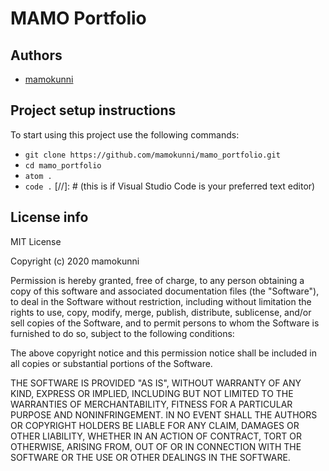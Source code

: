 # MAMO Portfolio

## Authors
- [mamokunni](https://github.com/mamokunni)

## Project setup instructions
To start using this project use the following commands:

- `git clone https://github.com/mamokunni/mamo_portfolio.git`
- `cd mamo_portfolio`
- `atom .`
- `code .` [//]: # (this is if Visual Studio Code is your preferred text editor)

## License info
MIT License

Copyright (c) 2020 mamokunni

Permission is hereby granted, free of charge, to any person obtaining a copy
of this software and associated documentation files (the "Software"), to deal
in the Software without restriction, including without limitation the rights
to use, copy, modify, merge, publish, distribute, sublicense, and/or sell
copies of the Software, and to permit persons to whom the Software is
furnished to do so, subject to the following conditions:

The above copyright notice and this permission notice shall be included in all
copies or substantial portions of the Software.

THE SOFTWARE IS PROVIDED "AS IS", WITHOUT WARRANTY OF ANY KIND, EXPRESS OR
IMPLIED, INCLUDING BUT NOT LIMITED TO THE WARRANTIES OF MERCHANTABILITY,
FITNESS FOR A PARTICULAR PURPOSE AND NONINFRINGEMENT. IN NO EVENT SHALL THE
AUTHORS OR COPYRIGHT HOLDERS BE LIABLE FOR ANY CLAIM, DAMAGES OR OTHER
LIABILITY, WHETHER IN AN ACTION OF CONTRACT, TORT OR OTHERWISE, ARISING FROM,
OUT OF OR IN CONNECTION WITH THE SOFTWARE OR THE USE OR OTHER DEALINGS IN THE
SOFTWARE.
